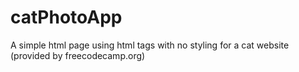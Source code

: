 # catPhotoApp
A simple html page using html tags with no styling for a cat website (provided by freecodecamp.org)
